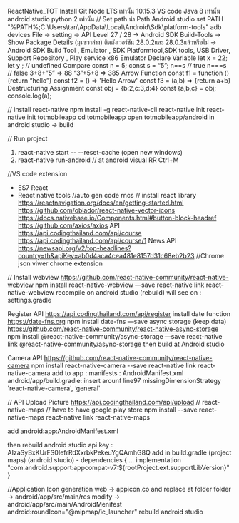 
ReactNative_TOT
Install 
Git
Node LTS เท่านั้น  10.15.3
VS code
Java 8 เท่านั้น 
android studio 
python 2 เท่านั้น 
// Set path
นำ Path Android studio
set PATH "%PATH%;C:\Users\tan\AppData\Local\Android\Sdk\platform-tools"
adb devices
File -> setting 
 -> API Level 27 / 28
 -> Android SDK Build-Tools
-> Show Package Details (มุมขวาล่าง) ติดตังเวอร์ชัน 28.0.2และ 28.0.3แล้วหรือไม่
-> Android SDK Build Tool , Emulator , SDK Platformtool,SDK tools, USB Driver, Support Repository , Play service x86 Emulator
Declare Variable
let x = 22;
let y ;  // undefined 
Compare 
const n = 5;
const s = “5”;
n==s // true
n===s  // false
3+8+”5” => 88
“3”+5+8 => 385
Arrow Function 
const f1 = function () {return “hello”}
const f2 = () => 'Hello Arrow'
const f3 = (a,b) => {return a+b}
Destructuring Assignment
const obj = {b:2,c:3,d:4}
const {a,b,c} = obj;
console.log(a);

// install react-native
npm install -g react-native-cli
react-native init 
react-native init totmobileapp
cd totmobileapp
open totmobileapp/android in android studio -> build

// Run project
1. react-native start -- --reset-cache
(open new windows)
2. react-native run-android
// at android visual
RR
Ctrl+M

//VS code extension
* ES7 React
* React native tools
//auto gen code
rncs
// install react library
https://reactnavigation.org/docs/en/getting-started.html
https://github.com/oblador/react-native-vector-icons
https://docs.nativebase.io/Components.html#button-block-headref
https://github.com/axios/axios
API
https://api.codingthailand.com/api/course
https://api.codingthailand.com/api/course/1
News API
https://newsapi.org/v2/top-headlines?country=th&apiKey=ab0d4aca4cea481e8157d31c68eb2b23
//Chrome
json viwer chrome extension 

// Install webview
https://github.com/react-native-community/react-native-webview
    npm install react-native-webview —save
    react-native link react-native-webview
    recompile on android studio (rebuild)
        will see on : settings.gradle

Register API
https://api.codingthailand.com/api/register
install date function
https://date-fns.org
npm install date-fns —save
async storage (keep data)
https://github.com/react-native-community/react-native-async-storage
npm install @react-native-community/async-storage —save
react-native link @react-native-community/async-storage
then build at Android studio

Camera API 
https://github.com/react-native-community/react-native-camera
npm install react-native-camera --save
react-native link react-native-camera
add to app : manifests : AndroidManifest.xml
 <uses-permission android:name="android.permission.CAMERA" />
<uses-permission android:name="android.permission.RECORD_AUDIO"/>
<uses-permission android:name="android.permission.READ_EXTERNAL_STORAGE" />
<uses-permission android:name="android.permission.WRITE_EXTERNAL_STORAGE" />
android/app/build.gradle:
insert arounf line97 
missingDimensionStrategy 'react-native-camera', ‘general'

// API Upload Picture
https://api.codingthailand.com/api/upload
// react-native-maps
// have to have google play store
npm install --save react-native-maps
react-native link react-native-maps

add  android:app:AndroidManifest.xml
<application>
 
   <meta-data
     android:name="com.google.android.geo.API_KEY"
     android:value="Your Google maps API Key Here"/>
</application>
then rebuild android studio
api key : 
AIzaSyBxKUrFS0IefrRdXxrbkPekeuYgQAmhG8Q
add in build.gradle (project maps) (android studio) - 
dependencies {
  ...
  implementation "com.android.support:appcompat-v7:${rootProject.ext.supportLibVersion}"
}

//Application Icon generation 
web -> appicon.co
and replace at folder
folder -> android/app/src/main/res
modify -> android/app/src/main/AndroidMenifest
android:roundIcon="@mipmap/ic_launcher"
rebuild android studio
